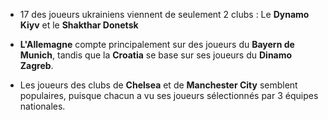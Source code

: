 * 17 des joueurs ukrainiens viennent de seulement 2 clubs : Le **Dynamo Kiyv** et le **Shakthar Donetsk**

* **L'Allemagne** compte principalement sur des joueurs du **Bayern de Munich**, tandis que la **Croatia** se base sur ses joueurs du **Dinamo Zagreb**.

* Les joueurs des clubs de **Chelsea** et de **Manchester City** semblent populaires, puisque chacun a vu ses joueurs sélectionnés par 3 équipes nationales.

